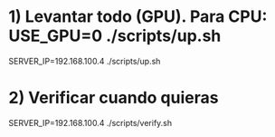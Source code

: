 # 1) Levantar todo (GPU). Para CPU: USE_GPU=0 ./scripts/up.sh
SERVER_IP=192.168.100.4 ./scripts/up.sh

# 2) Verificar cuando quieras
SERVER_IP=192.168.100.4 ./scripts/verify.sh
